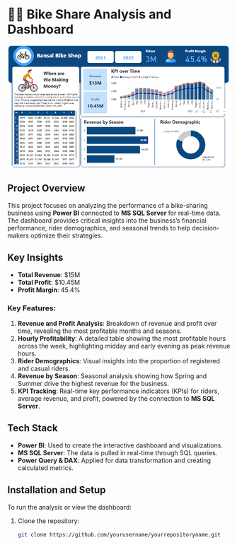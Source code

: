 # 🚴‍♂️ Bike Share Analysis and Dashboard

![Bansal Bike Shop Dashboard](Bike_Share_Dashboard.png)

## Project Overview

This project focuses on analyzing the performance of a bike-sharing business using **Power BI** connected to **MS SQL Server** for real-time data. The dashboard provides critical insights into the business’s financial performance, rider demographics, and seasonal trends to help decision-makers optimize their strategies.

## Key Insights

- **Total Revenue**: $15M
- **Total Profit**: $10.45M
- **Profit Margin**: 45.4%

### Key Features:
1. **Revenue and Profit Analysis**: Breakdown of revenue and profit over time, revealing the most profitable months and seasons.
2. **Hourly Profitability**: A detailed table showing the most profitable hours across the week, highlighting midday and early evening as peak revenue hours.
3. **Rider Demographics**: Visual insights into the proportion of registered and casual riders.
4. **Revenue by Season**: Seasonal analysis showing how Spring and Summer drive the highest revenue for the business.
5. **KPI Tracking**: Real-time key performance indicators (KPIs) for riders, average revenue, and profit, powered by the connection to **MS SQL Server**.

## Tech Stack

- **Power BI**: Used to create the interactive dashboard and visualizations.
- **MS SQL Server**: The data is pulled in real-time through SQL queries.
- **Power Query & DAX**: Applied for data transformation and creating calculated metrics.

## Installation and Setup

To run the analysis or view the dashboard:

1. Clone the repository:
   ```bash
   git clone https://github.com/yourusername/yourrepositoryname.git
